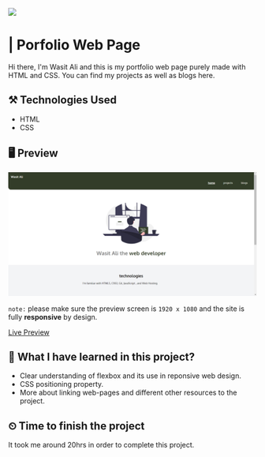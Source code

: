 ![](https://img.shields.io/badge/Technologies-HTML--CSS-orange)
# | Porfolio Web Page
Hi there,
I'm Wasit Ali and this is my portfolio web page purely made with HTML and CSS. You can find my projects as well as blogs here.

## ⚒️ Technologies Used
 - HTML
 - CSS


## 🖥 Preview
![](./assests/2022-08-10-11-49-30.png)


`note:` please make sure the preview screen is `1920 x 1080` and the site is fully **responsive** by design. 

[Live Preview](https://qwerty-fi.netlify.app)

## 👀 What I have learned in this project?
- Clear understanding of flexbox and its use in reponsive web design.
- CSS positioning property.
- More about linking web-pages and different other resources to the project.


## ⏲ Time to finish the project
It took me around 20hrs in order to complete this project.